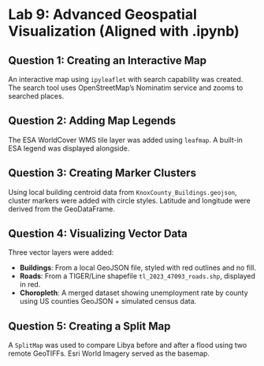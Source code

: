 # Lab 9: Advanced Geospatial Visualization (Aligned with .ipynb)

## Question 1: Creating an Interactive Map
An interactive map using `ipyleaflet` with search capability was created. The search tool uses OpenStreetMap’s Nominatim service and zooms to searched places.

## Question 2: Adding Map Legends
The ESA WorldCover WMS tile layer was added using `leafmap`. A built-in ESA legend was displayed alongside.

## Question 3: Creating Marker Clusters
Using local building centroid data from `KnoxCounty_Buildings.geojson`, cluster markers were added with circle styles. Latitude and longitude were derived from the GeoDataFrame.

## Question 4: Visualizing Vector Data
Three vector layers were added:
- **Buildings**: From a local GeoJSON file, styled with red outlines and no fill.
- **Roads**: From a TIGER/Line shapefile `tl_2023_47093_roads.shp`, displayed in red.
- **Choropleth**: A merged dataset showing unemployment rate by county using US counties GeoJSON + simulated census data.

## Question 5: Creating a Split Map
A `SplitMap` was used to compare Libya before and after a flood using two remote GeoTIFFs. Esri World Imagery served as the basemap.